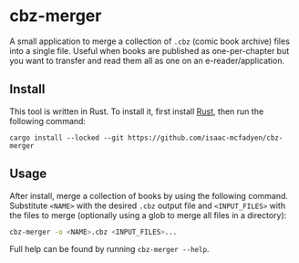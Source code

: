 # cbz-merger

A small application to merge a collection of `.cbz` (comic book archive) files into a single file. Useful when books are published as one-per-chapter but you want to transfer and read them all as one on an e-reader/application.

## Install

This tool is written in Rust. To install it, first install [Rust](https://www.rust-lang.org/tools/install), then run the following command:

```
cargo install --locked --git https://github.com/isaac-mcfadyen/cbz-merger
```

## Usage

After install, merge a collection of books by using the following command. Substitute `<NAME>` with the desired `.cbz` output file and `<INPUT_FILES>` with the files to merge (optionally using a glob to merge all files in a directory):

```sh
cbz-merger -o <NAME>.cbz <INPUT_FILES>...
```

Full help can be found by running `cbz-merger --help`.
